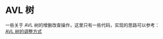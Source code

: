 # AVL 树

一些关于 AVL 树的增删改查操作，这里只有一些代码，实现的思路可以参考：[AVL 树的调整方式](https://www.cnblogs.com/yghjava/p/6715732.html)